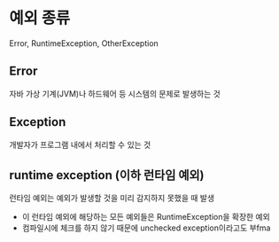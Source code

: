 # 예외 종류
Error, RuntimeException, OtherException

## Error
자바 가상 기계(JVM)나 하드웨어 등 시스템의 문제로 발생하는 것

## Exception
개발자가 프로그램 내에서 처리할 수 있는 것

## runtime exception (이하 런타임 예외)
런타임 예외는 예외가 발생할 것을 미리 감지하지 못했을 때 발생

+  이 런타임 예외에 해당하는 모든 예외들은 RuntimeException을 확장한 예외
+ 컴파일시에 체크를 하지 않기 때문에 unchecked exception이라고도 부fma

